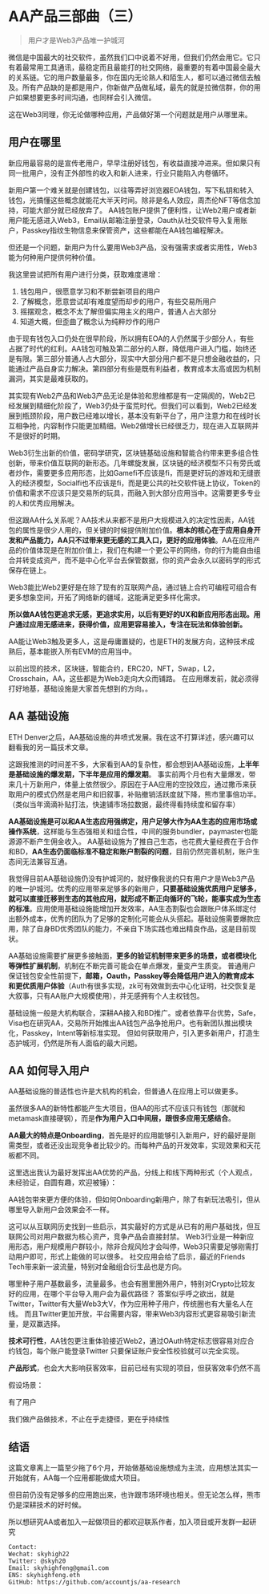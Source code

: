 # AA产品三部曲（三）

> 用户才是Web3产品唯一护城河
> 

微信是中国最大的社交软件，虽然我们口中说着不好用，但我们仍然会用它。它只有着最常用工具通讯，最稳定而且最能打的社交网络，最重要的有着中国最全最大的关系链。它的用户数量最多，你在国内无论熟人和陌生人，都可以通过微信去触及。所有产品缺的是都是用户，你新做产品做私域，最先的就是拉微信群，你的用户如果想要更多时间沟通，也同样会引入微信。

这在Web3同理，你无论做哪种应用，产品做好第一个问题就是用户从哪里来。

## 用户在哪里

新应用最容易的是宣传老用户，早早注册好钱包，有收益直接冲进来。但如果只有同一批用户，没有正外部性的收入和新人进来，行业只能陷入内卷循环。

新用户第一个难关就是创建钱包，以往等弄好浏览器EOA钱包，写下私钥和转入钱包，光搞懂这些概念就能花大半天时间。除非是名人效应，周杰伦NFT等信念加持，可能大部分就已经放弃了。
AA钱包账户提供了便利性，让Web2用户或者新用户能无感进入Web3，Email从邮箱注册登录，Oauth从社交软件导入复用账户，Passkey指纹生物信息来保管资产，这些都能在AA钱包编程解决。

但还是一个问题，新用户为什么要用Web3产品，没有强需求或者实用性，Web3能为何种用户提供何种价值。

我这里尝试把所有用户进行分类，获取难度递增：
1. 钱包用户，很愿意学习和不断尝新项目的用户
2. 了解概念，愿意尝试却有难度望而却步的用户，有些交易所用户
3. 摇摆观念，概念不太了解但偏实用主义的用户，普通人占大部分
4. 知道大概，但歪曲了概念认为纯粹炒作的用户

由于现有钱包入口仍处在很早阶段，所以拥有EOA的人仍然属于少部分人，有些占据了时代的红利。AA钱包可触及第二部分的人群，降低用户进入门槛，始终还是有限。第三部分普通人占大部分，现实中大部分用户都不是只想金融收益的，只能通过产品自身实力解决。第四部分有些是既有利益者，教育成本太高或因为机制漏洞，其实是最难获取的。

其实现有Web2产品和Web3产品无论是体验和思维都是有一定隔阂的，Web2已经发展到精细化阶段了，Web3仍处于蛮荒时代。但我们可以看到，Web2已经发展到瓶颈阶段，用户数已经难以增长，基本没有新平台了，用户注意力和在线时长互相争抢，内容制作只能更加精细。Web2做增长已经很乏力，现在进入互联网并不是很好的时期。

Web3衍生出新的价值，密码学研究，区块链基础设施和智能合约带来更多组合性创新，带来价值互联网的新形态。几年螺旋发展，区块链的经济模型不只有旁氏或者炒作，需要更多应用形态，比如Gamefi不应该是fi，而是更好玩的游戏和无缝嵌入的经济模型，Socialfi也不应该是fi，而是更公共的社交软件链上协议，Token的价值和需求不应该只是交易所的玩具，而融入到大部分应用当中。这需要更多专业的人和优秀应用解决。

但这跟AA什么关系呢？AA技术从来都不是用户大规模进入的决定性因素，AA钱包的属性是很少人用的，但关键的时候提供附加价值。**根本的核心在于应用自身开发和产品能力，AA只不过带来更无感的工具入口，更好的应用体验**。AA在应用产品的价值体现是在附加价值上，我们在构建一个更公平的网络，你的行为能自由组合并转变成资产，而不是中心化平台去保管数据，你的资产会永久以密码学的形式保存在链上。

Web3能比Web2更好是在除了现有的互联网产品，通过链上合约可编程可组合有更多想象空间，开拓了网络新的疆域，这能满足更多样化需求。

**所以做AA钱包更追求无感，更追求实用，以后有更好的UX和新应用形态出现。用户通过应用无感进来，获得价值，应用更容易接入，专注在玩法和体验创新。**

AA能让Web3触及更多人，这是毋庸置疑的，也是ETH的发展方向，这种技术成熟后，基本能嵌入所有EVM的应用当中。

以前出现的技术，区块链，智能合约，ERC20，NFT，Swap，L2，Crosschain，AA，这些都是为Web3走向大众而铺路。
在应用爆发前，就必须得打好地基，基础设施是大家首先想到的方向。。

## AA 基础设施

ETH Denver之后，AA基础设施的井喷式发展。我在这不打算详述，感兴趣可以翻看我的另一篇技术文章。

这跟我推测的时间差不多，大家看到AA的复杂性，都会想到AA基础设施，**上半年是基础设施的爆发期，下半年是应用的爆发期**。
事实前两个月也有大量爆发，带来几十万新用户，体量上依然很少。原因在于AA应用的空投效应，通过撒币来获取用户的模式仍然是老用户和旧叙事，补贴撤销活跃度就下降，熊市里事倍功半。（类似当年滴滴补贴打法，快速铺市场拉数据，最终得看持续度和留存率）

**AA基础设施是可以和AA生态应用强绑定，用户足够大作为AA生态的应用市场或操作系统**，这样能与生态强相关和组合性，中间的服务bundler，paymaster也能源源不断产生佣金收入。
AA基础设施为了推自己生态，也花费大量经费在于合作和BD，**AA生态仍面临标准不稳定和账户割裂的问题**，目前仍然完善机制，账户生态间无法兼容互通。

我觉得目前AA基础设施仍没有护城河的，就好像我说的只有用户才是Web3产品的唯一护城河。优秀的应用带来足够多的新用户，**只要基础设施优质用户足够多，就可以直接迁移到生态的其他应用，就形成不断正向循环的飞轮，能事实成为生态的标准**。应用使用基础设施能增加开发效率，AA生态割裂也会跟账户体系绑定付出额外成本，优秀的团队为了足够的定制化可能会从头搭起。基础设施需要爆款应用，除了自身BD优秀团队的能力，不亲自下场实践也难出精良作品，这是目前现状。

AA基础设施需要扩展更多接触面，**更多的验证机制带来更多的场景，或者模块化等弹性扩展机制**，机制在不断完善可能会在单点爆发，量变产生质变。
普通用户保证钱包安全性前提下，**邮箱，Oauth，Passkey等会降低用户进入的教育成本和更优质用户体验**（Auth有很多实现，zk可有效做到去中心化证明，社交恢复是大叙事，只有AA账户大规模使用），并无感拥有个人主权钱包。

基础设施一般是大机构联合，深耕AA接入和BD推广。或者依靠平台优势，Safe，Visa也在研究AA，交易所开始推出AA钱包产品争抢用户。也有新团队推出模块化，Passkey，Intent等新标准实现。
但如何获取用户，引入更多新用户，打造生态护城河，仍然是所有人面临的最大问题。

## AA 如何导入用户

AA基础设施的普适性也许是大机构的机会，但普通人在应用上可以做更多。

虽然很多AA的新特性都能产生大项目，但AA的形式不应该只有钱包（那就和metamask直接硬钢），而是**作为用户入口中间层，跟很多应用无感结合**。

**AA最大的特点是Onboarding**，首先是好的应用能够引入新用户，好的最好是刚需类型，或者还没出现竞争者比较少的。而每种产品的开发效率，实现效果和天花板都不同。

这里选出我认为最好发挥出AA优势的产品，分线上和线下两种形式（个人观点，未经验证，自圆有趣，欢迎被锤）：

AA钱包带来更方便的体验，但如何Onboarding新用户，除了有新玩法吸引，但从哪里导入新用户会效果会不一样。

这可以从互联网历史找到一些启示，其实最好的方式是从已有的用户基础找，但互联网公司对用户数据为核心资产，竞争产品会直接封禁。
Web3行业是一种新应用形态，用户规模用户群较小，除非合规风险才会叫停，Web3只需要足够刚需打动用户即可，形式上能做的可以很多。
社交应用会给了启示，最近的Friends Tech带来新一波流量，特别对金融组合衍生品也是方向。

哪里种子用户基数最多，流量最多。也会有圈里圈外用户，特别对Crypto比较友好的应用，在哪个平台导入用户会为最优路径？
答案似乎呼之欲出，就是Twitter，Twitter有大量Web3大V，作为应用种子用户，传统圈也有大量名人在线。
而且Twitter更加开放，平台需要内容，带来Web3内容形式更容易吸引新流量，是双赢选择。

**技术可行性**，AA钱包更注重体验接近Web2，通过OAuth特定标志很容易对应合约钱包，每个账户能登录Twitter
只要保证账户安全性校验就可以完全实现。

**产品形式**，也会大大影响获客效率，目前已经有实现的项目，但获客效率仍然不高

假设场景：

有了用户

我们做产品做技术，不止在乎走捷径，更在乎持续性

## 结语

这篇文章离上一篇至少拖了6个月，开始做基础设施想成为主流，应用想法其实一开始就有，AA每一个应用都能做成大项目。

但目前仍没有足够多的应用跑出来，也许跟市场环境也相关。但无论怎么样，熊市仍是深耕技术的好时候。

所以想研究AA或者加入一起做项目的都欢迎联系作者，加入项目或开发群一起研究

```
Contact:
Wechat: skyhigh22
Twitter: @skyh20
Email: skyhighfeng@gmail.com
ENS: skyhighfeng.eth
GitHub: https://github.com/accountjs/aa-research
```